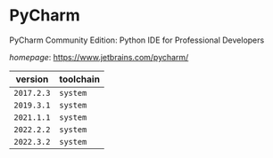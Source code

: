 # PyCharm

PyCharm Community Edition: Python IDE for Professional Developers

*homepage*: <https://www.jetbrains.com/pycharm/>

version | toolchain
--------|----------
``2017.2.3`` | ``system``
``2019.3.1`` | ``system``
``2021.1.1`` | ``system``
``2022.2.2`` | ``system``
``2022.3.2`` | ``system``
